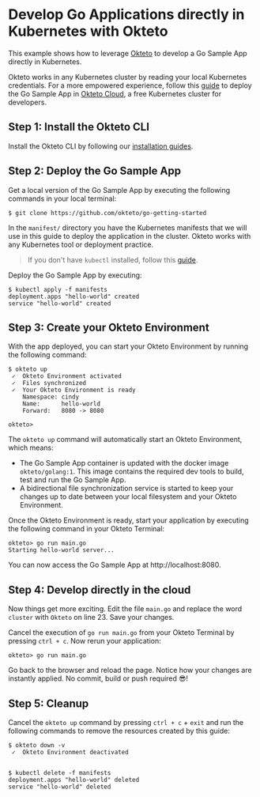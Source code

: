 # Develop Go Applications directly in Kubernetes with Okteto

This example shows how to leverage [Okteto](https://github.com/okteto/okteto) to develop a Go Sample App directly in Kubernetes. 

Okteto works in any Kubernetes cluster by reading your local Kubernetes credentials. For a more empowered experience, follow this [guide](https://okteto.com/docs/samples/golang/) to deploy the Go Sample App in [Okteto Cloud](https://cloud.okteto.com), a free Kubernetes cluster for developers.

## Step 1: Install the Okteto CLI

Install the Okteto CLI by following our [installation guides](https://github.com/okteto/okteto/blob/master/docs/installation.md).

## Step 2: Deploy the Go Sample App

Get a local version of the Go Sample App by executing the following commands in your local terminal:

```console
$ git clone https://github.com/okteto/go-getting-started
```

In the `manifest/` directory you have the Kubernetes manifests that we will use in this guide to deploy the application in the cluster. Okteto works with any Kubernetes tool or deployment practice.

> If you don't have `kubectl` installed, follow this [guide](https://kubernetes.io/docs/tasks/tools/install-kubectl/).

Deploy the Go Sample App by executing:

```console
$ kubectl apply -f manifests
deployment.apps "hello-world" created
service "hello-world" created
```

## Step 3: Create your Okteto Environment

With the app deployed, you can start your Okteto Environment by running the following command:

```console
$ okteto up
 ✓  Okteto Environment activated
 ✓  Files synchronized
 ✓  Your Okteto Environment is ready
    Namespace: cindy
    Name:      hello-world
    Forward:   8080 -> 8080

okteto>
```

The `okteto up` command will automatically start an Okteto Environment, which means:

- The Go Sample App container is updated with the docker image `okteto/golang:1`. This image contains the required dev tools to build, test and run the Go Sample App.
- A bidirectional file synchronization service is started to keep your changes up to date between your local filesystem and your Okteto Environment.

Once the Okteto Environment is ready, start your application by executing the following command in your Okteto Terminal:

```console
okteto> go run main.go
Starting hello-world server...
```

You can now access the Go Sample App at http://localhost:8080.

## Step 4: Develop directly in the cloud

Now things get more exciting. Edit the file `main.go` and replace the word `cluster` with `Okteto` on line 23. Save your changes.

Cancel the execution of `go run main.go` from your Okteto Terminal by pressing `ctrl + c`. Now rerun your application:

```console
okteto> go run main.go
```

Go back to the browser and reload the page. Notice how your changes are instantly applied. No commit, build or push required 😎! 


## Step 5: Cleanup

Cancel the `okteto up` command by pressing `ctrl + c` + `exit` and run the following commands to remove the resources created by this guide: 

```console
$ okteto down -v
 ✓  Okteto Environment deactivated
 
```

```console
$ kubectl delete -f manifests
deployment.apps "hello-world" deleted
service "hello-world" deleted
```
